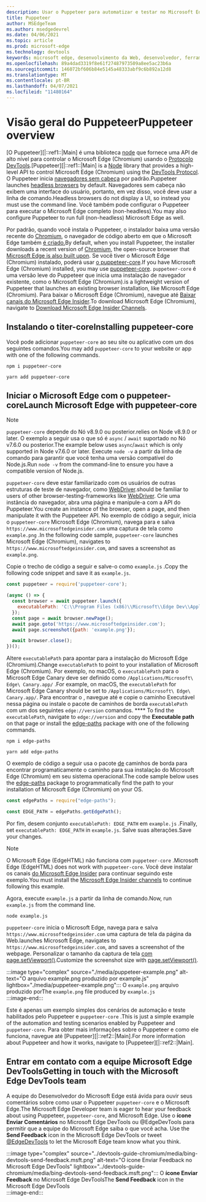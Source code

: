 ```yaml
---
description: Usar o Puppeteer para automatizar e testar no Microsoft Edge
title: Puppeteer
author: MSEdgeTeam
ms.author: msedgedevrel
ms.date: 04/06/2021
ms.topic: article
ms.prod: microsoft-edge
ms.technology: devtools
keywords: microsoft edge, desenvolvimento da Web, desenvolvedor, ferramentas, automação, teste
ms.openlocfilehash: 89a4dad3319f8e61f27487973509a8ee5ac23b6a
ms.sourcegitcommit: 146072bf606b84e5145a48333abf9c6b892a12d8
ms.translationtype: MT
ms.contentlocale: pt-BR
ms.lasthandoff: 04/07/2021
ms.locfileid: "11480164"
---
```

# <a name="puppeteer-overview"></a><span data-ttu-id="74221-104">Visão geral do Puppeteer</span><span class="sxs-lookup"><span data-stu-id="74221-104">Puppeteer overview</span></span>  

<span data-ttu-id="74221-105">[O Puppeteer][|::ref1::|Main] é uma biblioteca [node][NodejsMain] que fornece uma API de alto nível para controlar o Microsoft Edge \(Chromium\) usando o [Protocolo DevTools][GithubChromedevtoolsProtocol].</span><span class="sxs-lookup"><span data-stu-id="74221-105">[Puppeteer][|::ref1::|Main] is a [Node][NodejsMain] library that provides a high-level API to control Microsoft Edge \(Chromium\) using the [DevTools Protocol][GithubChromedevtoolsProtocol].</span></span>  <span data-ttu-id="74221-106">O Puppeteer inicia [navegadores sem cabeça][WikiHeadlessBrowser] por padrão.</span><span class="sxs-lookup"><span data-stu-id="74221-106">Puppeteer launches [headless browsers][WikiHeadlessBrowser] by default.</span></span>  <span data-ttu-id="74221-107">Navegadores sem cabeça não exibem uma interface do usuário, portanto, em vez disso, você deve usar a linha de comando.</span><span class="sxs-lookup"><span data-stu-id="74221-107">Headless browsers do not display a UI, so instead you must use the command line.</span></span>  <span data-ttu-id="74221-108">Você também pode configurar o Puppeteer para executar o Microsoft Edge completo \(non-headless\).</span><span class="sxs-lookup"><span data-stu-id="74221-108">You may also configure Puppeteer to run full \(non-headless\) Microsoft Edge as well.</span></span>  

<span data-ttu-id="74221-109">Por padrão, quando você instala o Puppeteer, o instalador baixa uma versão recente do [Chromium][ChromiumHome], o navegador de código aberto em que o Microsoft Edge também [é criado.][MicrosoftBlogsWindowsExperience20181206]</span><span class="sxs-lookup"><span data-stu-id="74221-109">By default, when you install Puppeteer, the installer downloads a recent version of [Chromium][ChromiumHome], the open-source browser that [Microsoft Edge is also built upon][MicrosoftBlogsWindowsExperience20181206].</span></span>  <span data-ttu-id="74221-110">Se você tiver o Microsoft Edge \(Chromium\) instalado, poderá usar [o puppeteer-core][PuppeteerApivscore].</span><span class="sxs-lookup"><span data-stu-id="74221-110">If you have Microsoft Edge \(Chromium\) installed, you may use [puppeteer-core][PuppeteerApivscore].</span></span>  `puppeteer-core` <span data-ttu-id="74221-111">é uma versão leve do Puppeteer que inicia uma instalação de navegador existente, como o Microsoft Edge \(Chromium\).</span><span class="sxs-lookup"><span data-stu-id="74221-111">is a lightweight version of Puppeteer that launches an existing browser installation, like Microsoft Edge \(Chromium\).</span></span>  <span data-ttu-id="74221-112">Para baixar o Microsoft Edge \(Chromium\), navegue até [Baixar canais do Microsoft Edge Insider][MicrosoftedgeinsiderDownload].</span><span class="sxs-lookup"><span data-stu-id="74221-112">To download Microsoft Edge \(Chromium\), navigate to [Download Microsoft Edge Insider Channels][MicrosoftedgeinsiderDownload].</span></span>  

## <a name="installing-puppeteer-core"></a><span data-ttu-id="74221-113">Instalando o titer-core</span><span class="sxs-lookup"><span data-stu-id="74221-113">Installing puppeteer-core</span></span>  

<span data-ttu-id="74221-114">Você pode adicionar `puppeteer-core` ao seu site ou aplicativo com um dos seguintes comandos.</span><span class="sxs-lookup"><span data-stu-id="74221-114">You may add `puppeteer-core` to your website or app with one of the following commands.</span></span>  

```shell
npm i puppeteer-core
```  

```shell
yarn add puppeteer-core
```  

## <a name="launch-microsoft-edge-with-puppeteer-core"></a><span data-ttu-id="74221-115">Iniciar o Microsoft Edge com o puppeteer-core</span><span class="sxs-lookup"><span data-stu-id="74221-115">Launch Microsoft Edge with puppeteer-core</span></span>  

> [!NOTE]
> `puppeteer-core` <span data-ttu-id="74221-116">depende do Nó v8.9.0 ou posterior.</span><span class="sxs-lookup"><span data-stu-id="74221-116">relies on Node v8.9.0 or later.</span></span>  <span data-ttu-id="74221-117">O exemplo a seguir usa o que só é `async` / `await` suportado no Nó v7.6.0 ou posterior.</span><span class="sxs-lookup"><span data-stu-id="74221-117">The example below uses `async`/`await` which is only supported in Node v7.6.0 or later.</span></span>  <span data-ttu-id="74221-118">Execute `node -v` a partir da linha de comando para garantir que você tenha uma versão compatível do Node.js.</span><span class="sxs-lookup"><span data-stu-id="74221-118">Run `node -v` from the command-line to ensure you have a compatible version of Node.js.</span></span>  

`puppeteer-core` <span data-ttu-id="74221-119">deve estar familiarizado com os usuários de outras estruturas de teste de navegador, como [WebDriver][WebdriverChromiumMain].</span><span class="sxs-lookup"><span data-stu-id="74221-119">should be familiar to users of other browser-testing-frameworks like [WebDriver][WebdriverChromiumMain].</span></span>  <span data-ttu-id="74221-120">Crie uma instância do navegador, abra uma página e manipule-a com a API do Puppeteer.</span><span class="sxs-lookup"><span data-stu-id="74221-120">You create an instance of the browser, open a page, and then manipulate it with the Puppeteer API.</span></span>  <span data-ttu-id="74221-121">No exemplo de código a seguir, inicia o `puppeteer-core` Microsoft Edge \(Chromium\), navega para e salva `https://www.microsoftedgeinsider.com` uma captura de tela como `example.png` .</span><span class="sxs-lookup"><span data-stu-id="74221-121">In the following code sample, `puppeteer-core` launches Microsoft Edge \(Chromium\), navigates to `https://www.microsoftedgeinsider.com`, and saves a screenshot as `example.png`.</span></span>  

<span data-ttu-id="74221-122">Copie o trecho de código a seguir e salve-o como `example.js` .</span><span class="sxs-lookup"><span data-stu-id="74221-122">Copy the following code snippet and save it as `example.js`.</span></span>  

```javascript
const puppeteer = require('puppeteer-core');

(async () => {
  const browser = await puppeteer.launch({
    executablePath: 'C:\\Program Files (x86)\\Microsoft\\Edge Dev\\Application\\msedge.exe'
  });
  const page = await browser.newPage();
  await page.goto('https://www.microsoftedgeinsider.com');
  await page.screenshot({path: 'example.png'});

  await browser.close();
})();
```  

<span data-ttu-id="74221-123">Altere `executablePath` para apontar para a instalação do Microsoft Edge \(Chromium\).</span><span class="sxs-lookup"><span data-stu-id="74221-123">Change `executablePath` to point to your installation of Microsoft Edge \(Chromium\).</span></span>  <span data-ttu-id="74221-124">Por exemplo, no macOS, o `executablePath` para o Microsoft Edge Canary deve ser definido como `/Applications/Microsoft\ Edge\ Canary.app/` .</span><span class="sxs-lookup"><span data-stu-id="74221-124">For example, on macOS, the `executablePath` for Microsoft Edge Canary should be set to `/Applications/Microsoft\ Edge\ Canary.app/`.</span></span>  <span data-ttu-id="74221-125">Para encontrar o , navegue até e copie o caminho Executável nessa página ou instale o pacote de caminhos de borda `executablePath` com um dos seguintes `edge://version` comandos. \*\*\*\* [][npmEdgePaths]</span><span class="sxs-lookup"><span data-stu-id="74221-125">To find the `executablePath`, navigate to `edge://version` and copy the **Executable path** on that page or install the [edge-paths][npmEdgePaths] package with one of the following commands.</span></span>  

```shell
npm i edge-paths
```  

```shell
yarn add edge-paths
```  
 
<span data-ttu-id="74221-126">O exemplo de código a seguir usa o pacote [de][npmEdgePaths] caminhos de borda para encontrar programaticamente o caminho para sua instalação do Microsoft Edge \(Chromium\) em seu sistema operacional.</span><span class="sxs-lookup"><span data-stu-id="74221-126">The code sample below uses the [edge-paths][npmEdgePaths] package to programmatically find the path to your installation of Microsoft Edge \(Chromium\) on your OS.</span></span>

```javascript
const edgePaths = require("edge-paths");

const EDGE_PATH = edgePaths.getEdgePath();
```

<span data-ttu-id="74221-127">Por fim, desem conjunto `executablePath: EDGE_PATH` em `example.js` .</span><span class="sxs-lookup"><span data-stu-id="74221-127">Finally, set `executablePath: EDGE_PATH` in `example.js`.</span></span>  <span data-ttu-id="74221-128">Salve suas alterações.</span><span class="sxs-lookup"><span data-stu-id="74221-128">Save your changes.</span></span>  

> [!NOTE]
> <span data-ttu-id="74221-129">O Microsoft Edge \(EdgeHTML\) não funciona com `puppeteer-core` .</span><span class="sxs-lookup"><span data-stu-id="74221-129">Microsoft Edge \(EdgeHTML\) does not work with `puppeteer-core`.</span></span>  <span data-ttu-id="74221-130">Você deve instalar os canais [do Microsoft Edge Insider][MicrosoftedgeinsiderDownload] para continuar seguindo este exemplo.</span><span class="sxs-lookup"><span data-stu-id="74221-130">You must install the [Microsoft Edge Insider channels][MicrosoftedgeinsiderDownload] to continue following this example.</span></span>  

<span data-ttu-id="74221-131">Agora, execute `example.js` a partir da linha de comando.</span><span class="sxs-lookup"><span data-stu-id="74221-131">Now, run `example.js` from the command line.</span></span>  

```shell
node example.js
```  

`puppeteer-core` <span data-ttu-id="74221-132">inicia o Microsoft Edge, navega para e salva `https://www.microsoftedgeinsider.com` uma captura de tela da página da Web.</span><span class="sxs-lookup"><span data-stu-id="74221-132">launches Microsoft Edge, navigates to `https://www.microsoftedgeinsider.com`, and saves a screenshot of the webpage.</span></span>  <span data-ttu-id="74221-133">Personalizar o tamanho da captura de tela [com page.setViewport()][PuppeteerApipagesetviewport].</span><span class="sxs-lookup"><span data-stu-id="74221-133">Customize the screenshot size with [page.setViewport()][PuppeteerApipagesetviewport].</span></span>  

:::image type="complex" source="./media/puppeteer-example.png" alt-text="O arquivo example.png produzido por example.js" lightbox="./media/puppeteer-example.png":::
   <span data-ttu-id="74221-135">O `example.png` arquivo produzido por</span><span class="sxs-lookup"><span data-stu-id="74221-135">The `example.png` file produced by</span></span> `example.js`  
:::image-end:::  

<span data-ttu-id="74221-136">Este é apenas um exemplo simples dos cenários de automação e teste habilitados pelo Puppeteer e `puppeteer-core` .</span><span class="sxs-lookup"><span data-stu-id="74221-136">This is just a simple example of the automation and testing scenarios enabled by Puppeteer and `puppeteer-core`.</span></span>  <span data-ttu-id="74221-137">Para obter mais informações sobre o Puppeteer e como ele funciona, navegue até [Puppeteer][|::ref2::|Main].</span><span class="sxs-lookup"><span data-stu-id="74221-137">For more information about Puppeteer and how it works, navigate to [Puppeteer][|::ref2::|Main].</span></span>  

## <a name="getting-in-touch-with-the-microsoft-edge-devtools-team"></a><span data-ttu-id="74221-138">Entrar em contato com a equipe Microsoft Edge DevTools</span><span class="sxs-lookup"><span data-stu-id="74221-138">Getting in touch with the Microsoft Edge DevTools team</span></span>  

<span data-ttu-id="74221-139">A equipe do Desenvolvedor do Microsoft Edge está ávida para ouvir seus comentários sobre como usar o Puppeteer `puppeteer-core` e o Microsoft Edge.</span><span class="sxs-lookup"><span data-stu-id="74221-139">The Microsoft Edge Developer team is eager to hear your feedback about using Puppeteer, `puppeteer-core`, and Microsoft Edge.</span></span>  <span data-ttu-id="74221-140">Use o **ícone Enviar Comentários** no Microsoft Edge DevTools ou @EdgeDevTools para permitir que a equipe do Microsoft Edge saiba o que você acha. [][TwitterIntentTweetEdgedevtools]</span><span class="sxs-lookup"><span data-stu-id="74221-140">Use the **Send Feedback** icon in the Microsoft Edge DevTools or tweet [@EdgeDevTools][TwitterIntentTweetEdgedevtools] to let the Microsoft Edge team know what you think.</span></span>  

:::image type="complex" source="../devtools-guide-chromium/media/bing-devtools-send-feedback.msft.png" alt-text="O ícone Enviar Feedback no Microsoft Edge DevTools" lightbox="../devtools-guide-chromium/media/bing-devtools-send-feedback.msft.png":::
   <span data-ttu-id="74221-142">O **ícone Enviar Feedback** no Microsoft Edge DevTools</span><span class="sxs-lookup"><span data-stu-id="74221-142">The **Send Feedback** icon in the Microsoft Edge DevTools</span></span>  
:::image-end:::  

<!--## See also  

*   [WebDriver (Chromium)][WebdriverChromiumMain]  
*   [WebDriver (EdgeHTML)][ArchiveMicrosoftEdgeLegacyDeveloperWebdriverIndex]  
*   [Chrome DevTools Protocol Viewer on GitHub][GithubChromedevtoolsProtocol]  
*   [Microsoft Edge:  Making the web better through more open source collaboration on Microsoft Experience Blog][MicrosoftBlogsWindowsExperience20181206]  
*   [Download Microsoft Edge Insider Channels][MicrosoftedgeinsiderDownload]  
*   [Chromium on The Chromium Projects][ChromiumHome]  
*   [Node.js][NodejsMain]  
*   [Puppeteer][PuppeteerMain]  
*   [puppeteer vs. puppeteer-core][PuppeteerApivscore]  
*   [page.setViewport() on Puppeteer][PuppeteerApipagesetviewport]  
*   [Headless browser on Wikipedia][WikiHeadlessBrowser]  -->  

<!-- links -->  

[WebdriverChromiumMain]: ../webdriver-chromium/index.md "WebDriver (Chromium) | Microsoft Docs"  

<!--  [ArchiveMicrosoftEdgeLegacyDeveloperWebdriverIndex]: /archive/microsoft-edge/legacy/developer/webdriver/index "WebDriver (EdgeHTML) | Microsoft Docs"  -->  

[GithubChromedevtoolsProtocol]: https://chromedevtools.github.io/devtools-protocol "Visualizador de Protocolo chrome DevTools | GitHub"  

[MicrosoftBlogsWindowsExperience20181206]: https://blogs.windows.com/windowsexperience/2018/12/06/microsoft-edge-making-the-web-better-through-more-open-source-collaboration "Microsoft Edge: tornando a Web melhor por meio de mais colaboração de código aberto | Microsoft Experience Blog"  

[MicrosoftedgeinsiderDownload]: https://www.microsoftedgeinsider.com/download "Baixar o Microsoft Edge Insider Channels"  

[ChromiumHome]: https://www.chromium.org/Home "Chromium | Os projetos Chromium"  

[NodejsMain]: https://nodejs.org "Node.js"  

[npmEdgePaths]: https://www.npmjs.com/package/edge-paths "Caminhos de Borda | npm"  

[PuppeteerMain]: https://pptr.dev "Puppeteer"  
[PuppeteerApivscore]: https://pptr.dev/#?product=Puppeteer&version=v2.0.0&show=api-puppeteer-vs-puppeteer-core "puppeteer vs. puppeteer-core | Puppeteer"  
[PuppeteerApipagesetviewport]: https://pptr.dev/#?product=Puppeteer&version=v2.0.0&show=api-pagesetviewportviewport "page.setViewport(viewport) | Puppeteer"  

[TwitterIntentTweetEdgedevtools]: https://twitter.com/intent/tweet?text=@EdgeDevTools "@EdgeDevTools - Poste um tweet | Twitter"  

[WikiHeadlessBrowser]: https://en.wikipedia.org/wiki/Headless_browser "Navegador sem | Wikipédia"  

